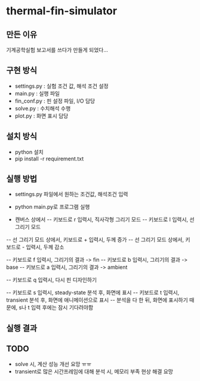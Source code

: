 # thermal-fin-simulator

## 만든 이유
기계공학실험 보고서를 쓰다가 만들게 되었다...

## 구현 방식
- settings.py : 실험 조건 값, 해석 조건 설정
- main.py : 실행 파일
- fin_conf.py : 핀 설정 파일, I/O 담당
- solve.py : 수치해석 수행
- plot.py : 화면 표시 담당

## 설치 방식
- python 설치
- pip install -r requirement.txt

## 실행 방법
- settings.py 파일에서 원하는 조건값, 해석조건 입력
- python main.py로 프로그램 실행

- 캔버스 상에서
-- 키보드로 r 입력시, 직사각형 그리기 모드
-- 키보드로 l 입력시, 선 그리기 모드

-- 선 그리기 모드 상에서, 키보드로 + 입력시, 두께 증가
-- 선 그리기 모드 상에서, 키보드로 - 입력시, 두께 감소

-- 키보드로 f 입력시, 그리기의 결과 -> fin
-- 키보드로 b 입력시, 그리기의 결과 -> base
-- 키보드로 a 입력시, 그리기의 결과 -> ambient

-- 키보드로 q 입력시, 다시 핀 디자인하기

-- 키보드로 s 입력시, steady-state 분석 후, 화면에 표시
-- 키보드로 t 입력시, transient 분석 후, 화면에 애니메이션으로 표시
-- 분석을 다 한 뒤, 화면에 표시하기 때문에, s나 t 입력 후에는 잠시 기다려야함

## 실행 결과

## TODO
- solve 시, 계산 성능 개선 요망 ㅠㅠ
- transient로 많은 시간프레임에 대해 분석 시, 메모리 부족 현상 해결 요망
